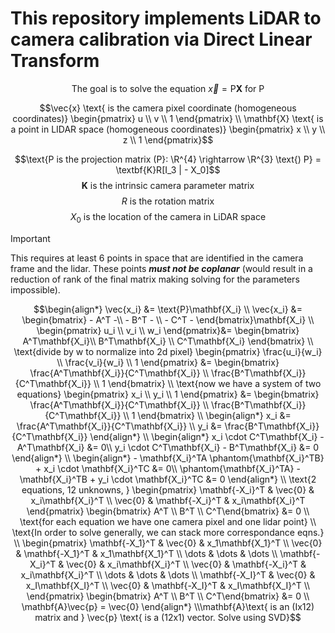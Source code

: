 # This repository implements LiDAR to camera calibration via Direct Linear Transform

```math
\text{The goal is to solve the equation } \vec{x} = \text{P}\mathbf{X} \text{ for P}
```


```math 
\vec{x} \text{ is the camera pixel coordinate (homogeneous coordinates)}  \begin{pmatrix} u \\ v \\ 1 \end{pmatrix} \\  

\mathbf{X} \text{ is a point in LIDAR space (homogeneous coordinates)} \begin{pmatrix} x \\ y \\ z \\ 1 \end{pmatrix}
```
$$\text{P is the projection matrix (P}: \R^{4} \rightarrow \R^{3} \text{) P} = \textbf{K}R[I_3 | - X_0]$$
$$\textbf{K} \text{ is the intrinsic camera parameter matrix}$$
$$R \text{ is the rotation matrix}$$
$$X_0 \text{ is the location of the camera in LiDAR space}$$



> [!IMPORTANT]
> This requires at least 6 points in space that are identified in the camera frame and the lidar. These points ***must not be coplanar*** (would result in a reduction of rank of the final matrix making solving for the parameters impossible).

```math
\begin{align*}
    \vec{x_i} &= \text{P}\mathbf{X_i} \\
    \vec{x_i} &= \begin{bmatrix} - A^T -\\ - B^T - \\ - C^T - \end{bmatrix}\mathbf{X_i} \\
    \begin{pmatrix} u_i \\ v_i \\ w_i \end{pmatrix}&= \begin{bmatrix} A^T\mathbf{X_i}\\ B^T\mathbf{X_i} \\ C^T\mathbf{X_i} \end{bmatrix} \\ \text{divide by w to normalize into 2d pixel}
    \begin{pmatrix} \frac{u_i}{w_i} \\ \frac{v_i}{w_i} \\ 1 \end{pmatrix} &= \begin{bmatrix} \frac{A^T\mathbf{X_i}}{C^T\mathbf{X_i}} \\ \frac{B^T\mathbf{X_i}}{C^T\mathbf{X_i}} \\ 1 \end{bmatrix} \\ \text{now we have a system of two equations}
     \begin{pmatrix} x_i \\ y_i \\ 1 \end{pmatrix} &= \begin{bmatrix} \frac{A^T\mathbf{X_i}}{C^T\mathbf{X_i}} \\ \frac{B^T\mathbf{X_i}}{C^T\mathbf{X_i}} \\ 1 \end{bmatrix} \\
    \begin{align*}
        x_i &= \frac{A^T\mathbf{X_i}}{C^T\mathbf{X_i}} \\
        y_i &= \frac{B^T\mathbf{X_i}}{C^T\mathbf{X_i}}
    \end{align*} \\

    \begin{align*}
        x_i \cdot C^T\mathbf{X_i} - A^T\mathbf{X_i} &= 0\\
        y_i \cdot C^T\mathbf{X_i} - B^T\mathbf{X_i} &= 0
    \end{align*} \\

    \begin{align*}
        - \mathbf{X_i}^TA \phantom{\mathbf{X_i}^TB} + x_i \cdot \mathbf{X_i}^TC &= 0\\
        \phantom{\mathbf{X_i}^TA} - \mathbf{X_i}^TB + y_i \cdot \mathbf{X_i}^TC &= 0
    \end{align*} \\ \text{2 equations, 12 unknowns, }

    \begin{pmatrix} \mathbf{-X_i}^T & \vec{0} & x_i\mathbf{X_i}^T \\ \vec{0} & \mathbf{-X_i}^T & x_i\mathbf{X_i}^T \end{pmatrix}
    \begin{bmatrix} A^T \\ B^T \\ C^T\end{bmatrix} &= 0 \\
    \text{for each equation we have one camera pixel and one lidar point} \\ \text{In order to solve generally, we can stack more correspondance eqns.} \\
    \begin{pmatrix} 
        \mathbf{-X_1}^T & \vec{0} & x_1\mathbf{X_1}^T \\ 
        \vec{0} & \mathbf{-X_1}^T & x_1\mathbf{X_1}^T \\
        \dots & \dots & \dots \\
        \mathbf{-X_i}^T & \vec{0} & x_i\mathbf{X_i}^T \\ 
        \vec{0} & \mathbf{-X_i}^T & x_i\mathbf{X_i}^T \\
        \dots & \dots & \dots \\
        \mathbf{-X_I}^T & \vec{0} & x_I\mathbf{X_I}^T \\ 
        \vec{0} & \mathbf{-X_I}^T & x_I\mathbf{X_I}^T \\
    \end{pmatrix}
    \begin{bmatrix} A^T \\ B^T \\ C^T\end{bmatrix} &= 0 \\

    \mathbf{A}\vec{p} = \vec{0} 
\end{align*}

\\\mathbf{A}\text{ is an (Ix12) matrix and } \vec{p} \text{ is a (12x1) vector. Solve using SVD}
```
